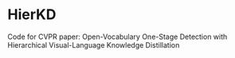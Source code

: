 # HierKD

Code for CVPR paper: Open-Vocabulary One-Stage Detection with Hierarchical Visual-Language Knowledge Distillation
